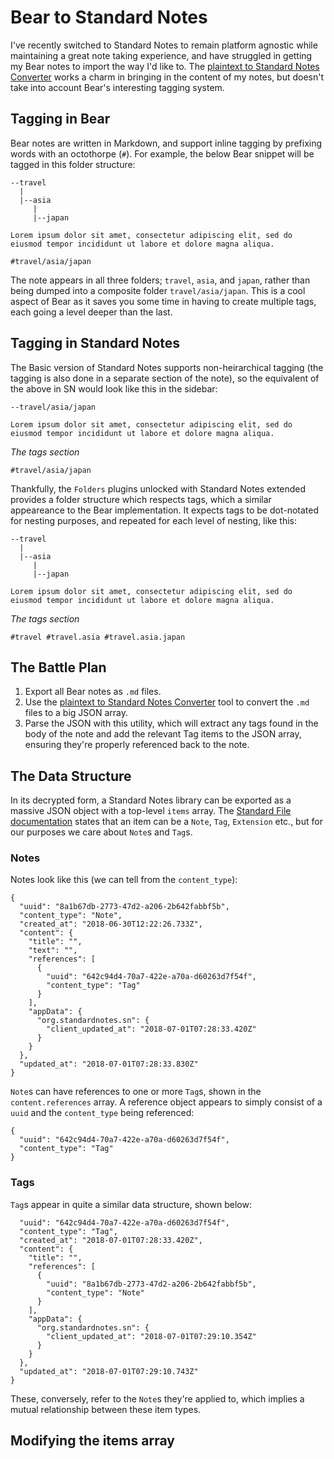 # Bear to Standard Notes

I've recently switched to Standard Notes to remain platform agnostic while maintaining a great note taking experience, and have struggled in getting my Bear notes to import the way I'd like to. The [plaintext to Standard Notes Converter](https://dashboard.standardnotes.org/tools) works a charm in bringing in the content of my notes, but doesn't take into account Bear's interesting tagging system.

## Tagging in Bear

Bear notes are written in Markdown, and support inline tagging by prefixing words with an octothorpe (`#`). For example, the below Bear snippet will be tagged in this folder structure:

```
--travel
  |
  |--asia
     |
     |--japan
```

```
Lorem ipsum dolor sit amet, consectetur adipiscing elit, sed do eiusmod tempor incididunt ut labore et dolore magna aliqua.

#travel/asia/japan
```

The note appears in all three folders; `travel`, `asia`, and `japan`, rather than being dumped into a composite folder `travel/asia/japan`. This is a cool aspect of Bear as it saves you some time in having to create multiple tags, each going a level deeper than the last.

## Tagging in Standard Notes

The Basic version of Standard Notes supports non-heirarchical tagging (the tagging is also done in a separate section of the note), so the equivalent of the above in SN would look like this in the sidebar:

```
--travel/asia/japan
```

```
Lorem ipsum dolor sit amet, consectetur adipiscing elit, sed do eiusmod tempor incididunt ut labore et dolore magna aliqua.
```

*The tags section*
```
#travel/asia/japan
```

Thankfully, the `Folders` plugins unlocked with Standard Notes extended provides a folder structure which respects tags, which a similar appeareance to the Bear implementation. It expects tags to be dot-notated for nesting purposes, and repeated for each level of nesting, like this:

```
--travel
  |
  |--asia
     |
     |--japan
```

```
Lorem ipsum dolor sit amet, consectetur adipiscing elit, sed do eiusmod tempor incididunt ut labore et dolore magna aliqua.
```

*The tags section*
```
#travel #travel.asia #travel.asia.japan
```

## The Battle Plan

1. Export all Bear notes as `.md` files.
2. Use the [plaintext to Standard Notes Converter](https://dashboard.standardnotes.org/tools) tool to convert the `.md` files to a big JSON array.
3. Parse the JSON with this utility, which will extract any tags found in the body of the note and add the relevant Tag items to the JSON array, ensuring they're properly referenced back to the note.

## The Data Structure

In its decrypted form, a Standard Notes library can be exported as a massive JSON object with a top-level `items` array. The [Standard File documentation](http://standardfile.org/#items) states that an item can be a `Note`, `Tag`, `Extension` etc., but for our purposes we care about `Note`s and `Tag`s.

### Notes

Notes look like this (we can tell from the `content_type`):

```
{
  "uuid": "8a1b67db-2773-47d2-a206-2b642fabbf5b",
  "content_type": "Note",
  "created_at": "2018-06-30T12:22:26.733Z",
  "content": {
    "title": "",
    "text": "",
    "references": [
      {
        "uuid": "642c94d4-70a7-422e-a70a-d60263d7f54f",
        "content_type": "Tag"
      }
    ],
    "appData": {
      "org.standardnotes.sn": {
        "client_updated_at": "2018-07-01T07:28:33.420Z"
      }
    }
  },
  "updated_at": "2018-07-01T07:28:33.830Z"
}
```

`Note`s can have references to one or more `Tag`s, shown in the `content.references` array. A reference object appears to simply consist of a `uuid` and the `content_type` being referenced:

```
{
  "uuid": "642c94d4-70a7-422e-a70a-d60263d7f54f",
  "content_type": "Tag"
} 
```

### Tags

`Tag`s appear in quite a similar data structure, shown below:

```
  "uuid": "642c94d4-70a7-422e-a70a-d60263d7f54f",
  "content_type": "Tag",
  "created_at": "2018-07-01T07:28:33.420Z",
  "content": {
    "title": "",
    "references": [
      {
        "uuid": "8a1b67db-2773-47d2-a206-2b642fabbf5b",
        "content_type": "Note"
      }
    ],
    "appData": {
      "org.standardnotes.sn": {
        "client_updated_at": "2018-07-01T07:29:10.354Z"
      }
    }
  },
  "updated_at": "2018-07-01T07:29:10.743Z"
}
```

These, conversely, refer to the `Note`s they're applied to, which implies a mutual relationship between these item types.

## Modifying the items array